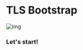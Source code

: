 # TLS Bootstrap

![img](https://www.openshift.com/hubfs/images/enterprise-kubernetes.svg?t=1527106851625)


### Let's start!
